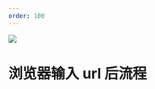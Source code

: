 ```yaml
---
order: 100
---
```


![](https://p1-jj.byteimg.com/tos-cn-i-t2oaga2asx/gold-user-assets/2020/5/10/171fea0fec0b4668~tplv-t2oaga2asx-zoom-in-crop-mark:1304:0:0:0.awebp)

# 浏览器输入 url 后流程
